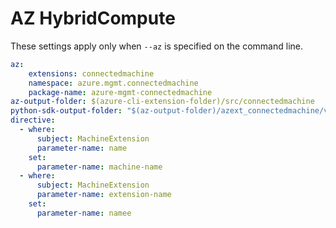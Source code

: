 # AZ HybridCompute

These settings apply only when `--az` is specified on the command line.

``` yaml $(az)
az:
    extensions: connectedmachine
    namespace: azure.mgmt.connectedmachine
    package-name: azure-mgmt-connectedmachine
az-output-folder: $(azure-cli-extension-folder)/src/connectedmachine
python-sdk-output-folder: "$(az-output-folder)/azext_connectedmachine/vendored_sdks/connectedmachine"
directive:
  - where:
      subject: MachineExtension
      parameter-name: name
    set:
      parameter-name: machine-name
  - where:
      subject: MachineExtension
      parameter-name: extension-name
    set:
      parameter-name: namee
```
